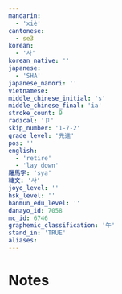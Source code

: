 ```yaml
---
mandarin:
  - 'xiè'
cantonese:
  - se3
korean:
  - '사'
korean_native: ''
japanese:
  - 'SHA'
japanese_nanori: ''
vietnamese:
middle_chinese_initial: 's'
middle_chinese_final: 'ia'
stroke_count: 9
radical: '卩'
skip_number: '1-7-2'
grade_level: '先進'
pos: ''
english:
  - 'retire'
  - 'lay down'
羅馬字: 'sya'
韓文: '샤'
joyo_level: ''
hsk_level: ''
hanmun_edu_level: ''
danayo_id: 7058
mc_id: 6746
graphemic_classification: '午'
stand_in: 'TRUE'
aliases:
---
```


# Notes
